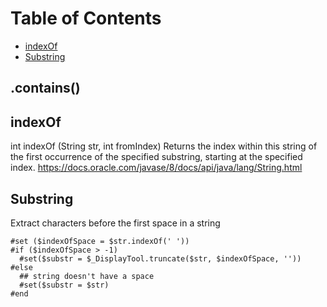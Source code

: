# Table of Contents

- [indexOf](#indexOf)
- [Substring](#substring)

## .contains()

## indexOf
int indexOf (String str, int fromIndex)
Returns the index within this string of the first occurrence of the specified substring, starting at the specified index.
https://docs.oracle.com/javase/8/docs/api/java/lang/String.html

## Substring
Extract characters before the first space in a string
```
#set ($indexOfSpace = $str.indexOf(' '))
#if ($indexOfSpace > -1)
  #set($substr = $_DisplayTool.truncate($str, $indexOfSpace, ''))
#else
  ## string doesn't have a space
  #set($substr = $str)
#end
```
